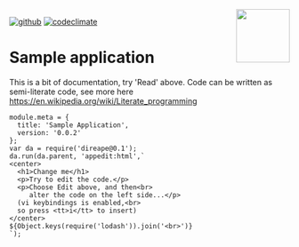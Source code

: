 <img src=https://raw.githubusercontent.com/KodeKunstner/sample-application/master/icon.png width=96 height=96 align=right>

[![github](https://img.shields.io/badge/github-KodeKunstner/sample-application-blue.svg)](https://github.com/KodeKunstner/sample-application)
[![codeclimate](https://img.shields.io/codeclimate/github/KodeKunstner/sample-application.svg)](https://codeclimate.com/github/KodeKunstner/sample-application)

# Sample application

This is a bit of documentation, try 'Read' above. Code can be written as semi-literate code, see more here <https://en.wikipedia.org/wiki/Literate_programming>
    
    module.meta = {
      title: 'Sample Application',
      version: '0.0.2'
    };
    var da = require('direape@0.1');
    da.run(da.parent, 'appedit:html',`
    <center>
      <h1>Change me</h1>
      <p>Try to edit the code.</p>
      <p>Choose Edit above, and then<br>
         alter the code on the left side...</p>
      (vi keybindings is enabled,<br>
      so press <tt>i</tt> to insert)
    </center>
    ${Object.keys(require('lodash')).join('<br>')}
    `);